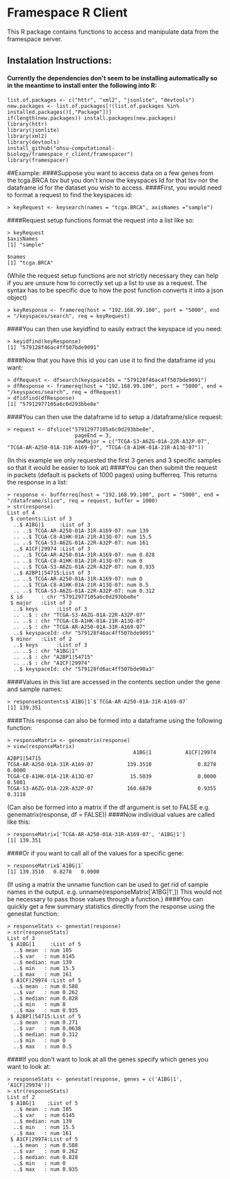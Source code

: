 # Framespace R Client

This R package contains functions to access and manipulate data from the framespace server.

## Instalation Instructions:
#### Currently the dependencies don't seem to be installing automatically so in the meantime to install enter the following into R:

```
list.of.packages <- c("httr", "xml2", "jsonlite", "devtools")
new.packages <- list.of.packages[!(list.of.packages %in% installed.packages()[,"Package"])]
if(length(new.packages)) install.packages(new.packages)
library(httr)
library(jsonlite)
library(xml2)
library(devtools)
install_github("ohsu-computational-biology/framespace_r_client/framespacer")
library(framespacer)
```

##Example:
####Suppose you want to access data on a few genes from the tcga.BRCA tsv but you don't know the keyspaces Id for that tsv nor the dataframe id for the dataset you wish to access.
####First, you would need to format a request to find the keyspaces id:
```
> keyRequest <- keysearch(names = "tcga.BRCA", axisNames ="sample")
```
####Request setup functions format the request into a list like so:
```
> keyRequest
$axisNames
[1] "sample"

$names
[1] "tcga.BRCA"
```
(While the request setup functions are not strictly necessary they can help if you are unsure how to correctly set up a list to use as a request. The syntax has to be specific due to how the post function converts it into a json object)
```
> keyResponse <- framereq(host = "192.168.99.100", port = "5000", end = "/keyspaces/search", req = keyRequest)
```
####You can then use keyidfind to easily extract the keyspace id you need:
```
> keyidfind(keyResponse)
[1] "579128f46ac4ff507bde9091"
```
####Now that you have this id you can use it to find the dataframe id you want:
```
> dfRequest <- dfsearch(keyspaceIds = "579128f46ac4ff507bde9091")
> dfResponse <- framereq(host = "192.168.99.100", port = "5000", end = "/keyspaces/search", req = dfRequest)
> dfidfind(dfResponse)
[1] "57912977105a6c0d293bbe8e"
```
####You can then use the dataframe id to setup a /dataframe/slice request:
```
> request <- dfslice("57912977105a6c0d293bbe8e", 
                      pageEnd = 3, 
                      newMajor = c("TCGA-S3-A6ZG-01A-22R-A32P-07", "TCGA-AR-A250-01A-31R-A169-07", "TCGA-C8-A1HK-01A-21R-A13Q-07"))
```
(In this example we only requested the first 3 genes and 3 specific samples so that it would be easier to look at)
####You can then submit the request in packets (default is packets of 1000 pages) using bufferreq. This returns the response in a list:
```
> response <- bufferreq(host = "192.168.99.100", port = "5000", end = "/dataframe/slice", req = request, buffer = 1000)
> str(response)
List of 4
 $ contents:List of 3
  ..$ A1BG|1     :List of 3
  .. ..$ TCGA-AR-A250-01A-31R-A169-07: num 139
  .. ..$ TCGA-C8-A1HK-01A-21R-A13Q-07: num 15.5
  .. ..$ TCGA-S3-A6ZG-01A-22R-A32P-07: num 161
  ..$ A1CF|29974 :List of 3
  .. ..$ TCGA-AR-A250-01A-31R-A169-07: num 0.828
  .. ..$ TCGA-C8-A1HK-01A-21R-A13Q-07: num 0
  .. ..$ TCGA-S3-A6ZG-01A-22R-A32P-07: num 0.935
  ..$ A2BP1|54715:List of 3
  .. ..$ TCGA-AR-A250-01A-31R-A169-07: num 0
  .. ..$ TCGA-C8-A1HK-01A-21R-A13Q-07: num 0.5
  .. ..$ TCGA-S3-A6ZG-01A-22R-A32P-07: num 0.312
 $ id      : chr "57912977105a6c0d293bbe8e"
 $ major   :List of 2
  ..$ keys      :List of 3
  .. ..$ : chr "TCGA-S3-A6ZG-01A-22R-A32P-07"
  .. ..$ : chr "TCGA-C8-A1HK-01A-21R-A13Q-07"
  .. ..$ : chr "TCGA-AR-A250-01A-31R-A169-07"
  ..$ keyspaceId: chr "579128f46ac4ff507bde9091"
 $ minor   :List of 2
  ..$ keys      :List of 3
  .. ..$ : chr "A1BG|1"
  .. ..$ : chr "A2BP1|54715"
  .. ..$ : chr "A1CF|29974"
  ..$ keyspaceId: chr "579128fd6ac4ff507bde90a3"
```
####Values in this list are accessed in the contents section under the gene and sample names:
```
> response$contents$`A1BG|1`$`TCGA-AR-A250-01A-31R-A169-07`
[1] 139.351
```
####This response can also be formed into a dataframe using the following function:
```
> responseMatrix <- genematrix(response)
> view(responseMatrix)
                                         A1BG|1           A1CF|29974          A2BP1|54715
TCGA-AR-A250-01A-31R-A169-07           139.3510               0.8278               0.0000
TCGA-C8-A1HK-01A-21R-A13Q-07            15.5039               0.0000               0.5001
TCGA-S3-A6ZG-01A-22R-A32P-07           160.6870               0.9355               0.3118
```
(Can also be formed into a matrix if the df argument is set to FALSE e.g. genematrix(response, df = FALSE))
####Now individual values are called like this:
```
> responseMatrix['TCGA-AR-A250-01A-31R-A169-07', 'A1BG|1']
[1] 139.351
```
####Or if you want to call all of the values for a specific gene:
```
> responseMatrix$`A1BG|1`
[1] 139.3510   0.8278   0.0000
```
(If using a matrix the unname function can be used to get rid of sample names in the output. e.g. unname(responseMatrix['A1BG|1',]) This would not be necessary to pass those values through a function.)
####You can quickly get a few summary statistics directly from the response using the genestat function:
```
> responseStats <- genestat(response)
> str(responseStats)
List of 3
 $ A1BG|1     :List of 5
  ..$ mean  : num 105
  ..$ var   : num 6145
  ..$ median: num 139
  ..$ min   : num 15.5
  ..$ max   : num 161
 $ A1CF|29974 :List of 5
  ..$ mean  : num 0.588
  ..$ var   : num 0.262
  ..$ median: num 0.828
  ..$ min   : num 0
  ..$ max   : num 0.935
 $ A2BP1|54715:List of 5
  ..$ mean  : num 0.271
  ..$ var   : num 0.0638
  ..$ median: num 0.312
  ..$ min   : num 0
  ..$ max   : num 0.5
```
####If you don't want to look at all the genes specify which genes you want to look at:
```
> responseStats <- genestat(response, genes = c('A1BG|1', 'A1CF|29974'))
> str(responseStats)
List of 2
 $ A1BG|1    :List of 5
  ..$ mean  : num 105
  ..$ var   : num 6145
  ..$ median: num 139
  ..$ min   : num 15.5
  ..$ max   : num 161
 $ A1CF|29974:List of 5
  ..$ mean  : num 0.588
  ..$ var   : num 0.262
  ..$ median: num 0.828
  ..$ min   : num 0
  ..$ max   : num 0.935
```
